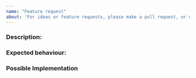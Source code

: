 ```yaml
---
name: "Feature request"
about: 'For ideas or feature requests, please make a pull request, or open an issue'
---
```


### Description:


### Expected behaviour:


### Possible Implementation


